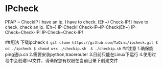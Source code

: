 # IPcheck

PPAP ~ CheckIP
I have an ip, I have to check.
(Eh~) Check-IP!
I have to check, check an ip.
(Eh~) IP-Check!
Check-IP~IP-Check(Eh~)
IP-Check~Check-IP!
IP-Check~Check-IP!

##用法
    下载ipcheck
    ```
    $ git clone https://github.com/TaQini/ipcheck.git
    $ cd ./ipcheck
    $ chmod u+x ./checkip.sh 
    $ ./checkip.sh
    ```
##注意
    1.确保能ping通ip.cn
    2.需要安装python,tracerouter
    3.目前只能在Linux下运行
    4.使用过程中会创建list文件，请确保您有权限在当前目录下创建文件

